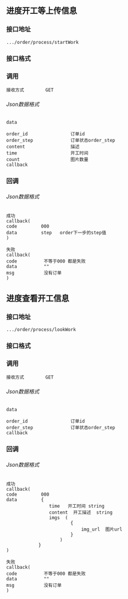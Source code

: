 ## 进度开工等上传信息

### 接口地址

```
.../order/process/startWork
```

### 接口格式
### 调用

```
接收方式        GET
```
###### Json数据格式
```
data

order_id                订单id
order_step              订单状态order_step
content                 描述
time                    开工时间
count                   图片数量
callback                
```

### 回调
###### Json数据格式

```
成功
callback(
code         000
data         step   order下一步的step值 
)
```

```
失败
callback(
code          不等于000 都是失败
data          ""
msg           没有订单
)
```



## 进度查看开工信息

### 接口地址

```
.../order/process/lookWork
```

### 接口格式
### 调用

```
接收方式        GET
```
###### Json数据格式
```
data

order_id                订单id
order_step              订单状态order_step
callback                
```

### 回调
###### Json数据格式

```
成功
callback(
code         000
data         {
                time   开工时间 string 
                content  开工描述  string
                imgs  (
                        { 
                            img_url  图片url
                        }
                    )
            } 
)
```

```
失败
callback(
code          不等于000 都是失败
data          ""
msg           没有订单
)
```
